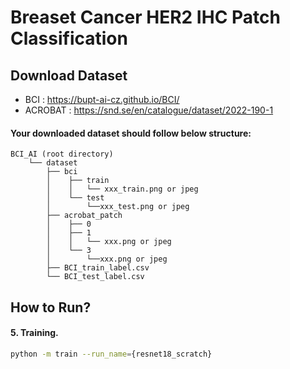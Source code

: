 # Breaset Cancer HER2 IHC Patch Classification

## Download Dataset

- BCI : https://bupt-ai-cz.github.io/BCI/
- ACROBAT : https://snd.se/en/catalogue/dataset/2022-190-1


#### Your downloaded dataset should follow below structure:

```
BCI_AI (root directory)
    └── dataset
        ├── bci
        │    ├── train 
        │    │   └── xxx_train.png or jpeg
        │    └── test 
        │        └──xxx_test.png or jpeg
        ├── acrobat_patch
        │    ├── 0
        │    ├── 1 
        │    │   └── xxx.png or jpeg
        │    └── 3 
        │        └──xxx.png or jpeg
        ├── BCI_train_label.csv
        └── BCI_test_label.csv
```

## How to Run?

#### 5. Training.

```bash
python -m train --run_name={resnet18_scratch}
```

